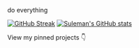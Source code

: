 do everything

[![GitHub Streak](https://streak-stats.demolab.com/?user=suleman1412&theme=dark)](https://git.io/streak-stats) [![Suleman's GitHub stats](https://github-readme-stats.vercel.app/api?username=suleman1412&theme=dark)](https://github.com/anuraghazra/github-readme-stats)

View my pinned projects 👇


